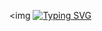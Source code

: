 
<img
<a href="https://git.io/typing-svg"><img src="https://readme-typing-svg.demolab.com?font=Fira+Code&duration=4000&pause=500&color=0BF71D&center=true&vCenter=true&width=435&lines=Hi+there;I'm+Rasyid+Bomantoro;a+passionate+fullstack+webdeveloper" alt="Typing SVG" /></a>
